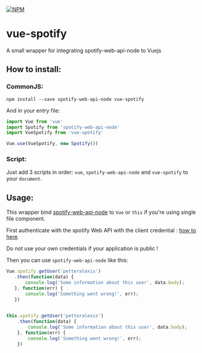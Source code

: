 [![NPM](https://nodei.co/npm/vue-spotify.png)](https://npmjs.org/package/vue-spotify)

# vue-spotify
A small wrapper for integrating spotify-web-api-node to Vuejs

## How to install:
### CommonJS:
```
npm install --save spotify-web-api-node vue-spotify
```

And in your entry file:
``` javascript
import Vue from 'vue'
import Spotify from 'spotify-web-api-node'
import VueSpotify from 'vue-spotify'

Vue.use(VueSpotify, new Spotify())
```

### Script:
Just add 3 scripts in order: `vue`, `spotify-web-api-node` and `vue-spotify` to your `document`.

## Usage:
This wrapper bind [spotify-web-api-node](https://github.com/thelinmichael/spotify-web-api-node/blob/master/README.md) to `Vue` or `this` if you're using single file component.

First authenticate with the spotify Web API with the client credential : [how to here](https://github.com/thelinmichael/spotify-web-api-node#authorization).

Do not use your own credentials if your application is public !

Then you can use `spotify-web-api-node` like this:
``` javascript
Vue.spotify.getUser('petteralexis')
   .then(function(data) {
       console.log('Some information about this user', data.body);
   }, function(err) {
       console.log('Something went wrong!', err);
   })
   

this.spotify.getUser('petteralexis')
    .then(function(data) {
        console.log('Some information about this user', data.body);
    }, function(err) {
        console.log('Something went wrong!', err);
    })

```
